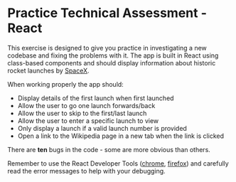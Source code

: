 # Practice Technical Assessment - React

This exercise is designed to give you practice in investigating a new codebase and fixing the problems with it. The app is built in React using class-based components and should display information about historic rocket launches by [SpaceX](https://www.spacex.com/).

When working properly the app should:

- Display details of the first launch when first launched
- Allow the user to go one launch forwards/back
- Allow the user to skip to the first/last launch
- Allow the user to enter a specific launch to view
- Only display a launch if a valid launch number is provided
- Open a link to the Wikipedia page in a new tab when the link is clicked

There are **ten** bugs in the code - some are more obvious than others.

Remember to use the React Developer Tools ([chrome](https://chrome.google.com/webstore/detail/react-developer-tools/fmkadmapgofadopljbjfkapdkoienihi?hl=en), [firefox](https://addons.mozilla.org/en-GB/firefox/addon/react-devtools/)) and carefully read the error messages to help with your debugging.
